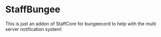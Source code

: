 # StaffBungee
This is just an addon of StaffCore for bungeecord to help with the multi server notification system!
